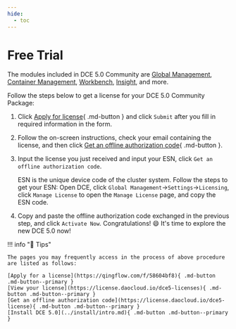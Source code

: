 ```yaml
---
hide:
  - toc
---
```


# Free Trial

The modules included in DCE 5.0 Community are [Global Management](../ghippo/intro/what.md), [Container Management](../kpanda/intro/WhatisKPanda.md), [Workbench](../amamba/intro/WhatisAmamba.md), [Insight](../insight/intro/WhatisInsight.md), and more.

Follow the steps below to get a license for your DCE 5.0 Community Package:

1. Click [Apply for license](https://qingflow.com/f/58604bf8){ .md-button } and click `Submit` after you fill in required information in the form.

2. Follow the on-screen instructions, check your email containing the license, and then click [Get an offline authorization code](https://license.daocloud.io/dce5-license){ .md-button }.

3. Input the license you just received and input your ESN, click `Get an offline authorization code`.

    ESN is the unique device code of the cluster system.
    Follow the steps to get your ESN: Open DCE, click `Global Management`->`Settings`->`Licensing`, click `Manage License` to open the `Manage License` page, and copy the ESN code.

4. Copy and paste the offline authorization code exchanged in the previous step, and click `Activate Now`. Congratulations! :smile: It's time to explore the new DCE 5.0 now!

!!! info "📢 Tips"

    The pages you may frequently access in the process of above procedure are listed as follows:

    [Apply for a license](https://qingflow.com/f/58604bf8){ .md-button .md-button--primary }
    [View your license](https://license.daocloud.io/dce5-licenses){ .md-button .md-button--primary }
    [Get an offline authorization code](https://license.daocloud.io/dce5-license){ .md-button .md-button--primary }
    [Install DCE 5.0](../install/intro.md){ .md-button .md-button--primary }
